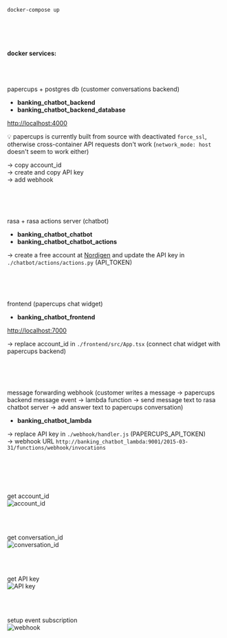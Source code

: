 
`docker-compose up`

<br><br><br>

#### docker services:

<br><br>

papercups + postgres db   (customer conversations backend)
- **banking_chatbot_backend**
- **banking_chatbot_backend_database**

[http://localhost:4000](http://localhost:4000)

 💡 papercups is currently built from source with deactivated `force_ssl`, otherwise cross-container API requests don't work (`network_mode: host` doesn't seem to work either)

 -> copy account_id<br>
 -> create and copy API key<br>
 -> add webhook<br>

<br><br><br>

rasa + rasa actions server   (chatbot)
- **banking_chatbot_chatbot**
- **banking_chatbot_chatbot_actions**

-> create a free account at [Nordigen](https://nordigen.com/en/) and update the API key in `./chatbot/actions/actions.py` (API_TOKEN)<br>

<br><br><br>

frontend (papercups chat widget)
- **banking_chatbot_frontend**

[http://localhost:7000](http://localhost:7000)

-> replace account_id in `./frontend/src/App.tsx` (connect chat widget with papercups backend)<br>

<br><br><br>

message forwarding webhook (customer writes a message -> papercups backend message event -> lambda function -> send message text to rasa chatbot server -> add answer text to papercups conversation)
- **banking_chatbot_lambda**

-> replace API key in `./webhook/handler.js` (PAPERCUPS_API_TOKEN)<br>
-> webhook URL `http://banking_chatbot_lambda:9001/2015-03-31/functions/webhook/invocations`<br>


<br><br><br><br>


get account_id<br>
![account_id](https://github.com/martinenzinger/banking-chatbot-demo/raw/main/docs/images/account_id.jpg "account_id")

<br><br>

get conversation_id<br>
![conversation_id](https://github.com/martinenzinger/banking-chatbot-demo/raw/main/docs/images/conversation_id.jpg "conversation_id")

<br><br>

get API key<br>
![API key](https://github.com/martinenzinger/banking-chatbot-demo/raw/main/docs/images/api_key.jpg "API key")

<br><br>

setup event subscription<br>
![webhook](https://github.com/martinenzinger/banking-chatbot-demo/raw/main/docs/images/webhook.jpg "webhook")
